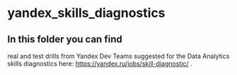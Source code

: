 # yandex_skills_diagnostics

## In this folder you can find

real and test drills from Yandex Dev Teams suggested for the Data Analytics skills diagnostics here: https://yandex.ru/jobs/skill-diagnostic/ . 
